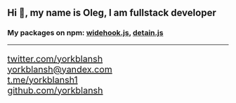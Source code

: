 ## Hi 👋, my name is Oleg, I am fullstack developer

### My packages on npm: [widehook.js](https://www.npmjs.com/package/widehook), [detain.js](https://www.npmjs.com/package/detain)

<!-- me on twitter, github, mail -->

---

<div style="font-size:20px">

[twitter.com/yorkblansh](https://twitter.com/yorkblansh) 
\
yorkblansh@yandex.com
\
[t.me/yorkblansh1](https://t.me/yorkblansh1)
\
[github.com/yorkblansh](https://github.com/yorkblansh)
</div>
